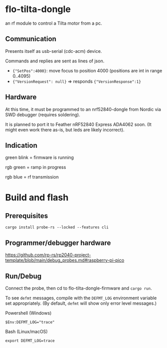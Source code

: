 # flo-tilta-dongle

an rf module to control a Tilta motor from a pc.

## Communication

Presents itself as usb-serial (cdc-acm) device.

Commands and replies are sent as lines of json.

* `{"SetPos":4000}`: move focus to position 4000 (positions are int in range 0..4095)
* `{"VersionRequest": null}` => responds `{"VersionResponse":1}`

## Hardware

At this time, it must be programmed to an nrf52840-dongle from Nordic via SWD debugger (requires soldering). 

It is planned to port it to Feather nRF52840 Express ADA4062 soon. 
(It might even work there as-is, but leds are likely incorrect).

## Indication

green blink = firmware is running

rgb green = ramp in progress

rgb blue = rf transmission

# Build and flash

## Prerequisites

```
cargo install probe-rs --locked --features cli
```

## Programmer/debugger hardware

https://github.com/rp-rs/rp2040-project-template/blob/main/debug_probes.md#raspberry-pi-pico

## Run/Debug 

Connect the probe, then cd to flo-tilta-dongle-firmware and `cargo run`.

To see `defmt` messages, compile with the `DEFMT_LOG` environment variable
set appropriately. (By default, `defmt` will show only error level messages.)

Powershell (Windows)
```
$Env:DEFMT_LOG="trace"
```

Bash (Linux/macOS)
```
export DEFMT_LOG=trace
```
